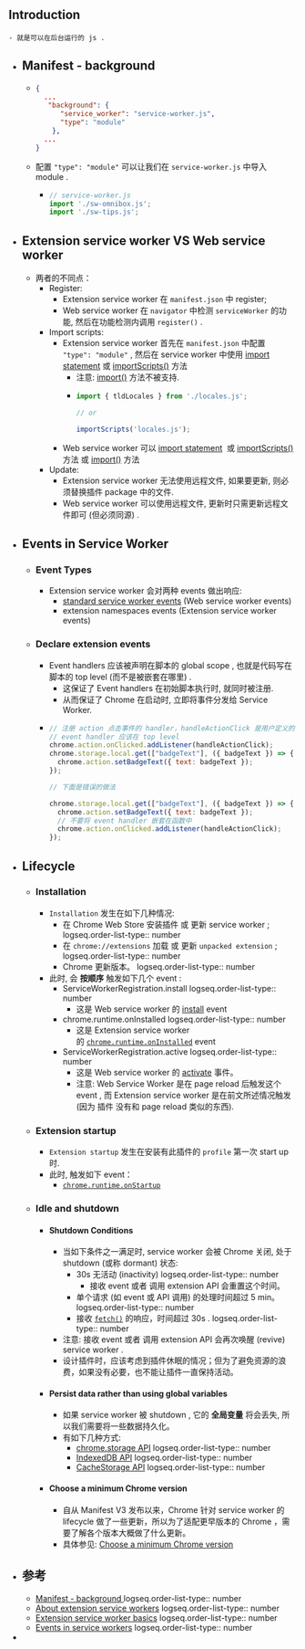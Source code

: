 ## Introduction
	- 就是可以在后台运行的 js .
- ## Manifest - background
	- ``` json
	  {
	    ...
	     "background": {
	        "service_worker": "service-worker.js",
	        "type": "module"
	      },
	    ...
	  }
	  ```
	- 配置 `"type": "module"` 可以让我们在 `service-worker.js` 中导入 module .
		- ``` js
		  // service-worker.js
		  import './sw-omnibox.js';
		  import './sw-tips.js';
		  ```
- ## Extension service worker VS Web service worker
	- 两者的不同点：
		- Register:
			- Extension service worker 在 `manifest.json` 中 register;
			- Web service worker 在 `navigator` 中检测 `serviceWorker` 的功能, 然后在功能检测内调用 `register()` .
		- Import scripts:
			- Extension service worker 首先在 `manifest.json` 中配置 `"type": "module"` , 然后在 service worker 中使用 [import statement](https://developer.mozilla.org/docs/Web/JavaScript/Reference/Statements/import) 或 [importScripts()](https://developer.mozilla.org/docs/Web/API/WorkerGlobalScope/importScripts) 方法
				- 注意: [import()](https://developer.mozilla.org/docs/Web/JavaScript/Reference/Operators/import) 方法不被支持.
				- ``` js
				  import { tldLocales } from './locales.js';
				  
				  // or
				  
				  importScripts('locales.js');
				  ```
			- Web service worker 可以  [import statement](https://developer.mozilla.org/docs/Web/JavaScript/Reference/Statements/import)  或 [importScripts()](https://developer.mozilla.org/docs/Web/API/WorkerGlobalScope/importScripts) 方法 或  [import()](https://developer.mozilla.org/docs/Web/JavaScript/Reference/Operators/import) 方法
		- Update:
			- Extension service worker 无法使用远程文件, 如果要更新, 则必须替换插件 package 中的文件.
			- Web service worker 可以使用远程文件, 更新时只需更新远程文件即可 (但必须同源) .
- ## Events in Service Worker
	- ### Event Types
		- Extension service worker 会对两种 events 做出响应:
			- [standard service worker events](https://developer.mozilla.org/docs/Web/API/ServiceWorkerGlobalScope#events) (Web service worker events)
			- extension namespaces events  (Extension service worker events)
	- ### Declare extension events
		- Event handlers 应该被声明在脚本的 global scope , 也就是代码写在脚本的 top level (而不是被嵌套在哪里) .
			- 这保证了 Event handlers 在初始脚本执行时, 就同时被注册.
			- 从而保证了 Chrome 在启动时, 立即将事件分发给 Service  Worker.
		- ``` js
		  // 注册 action 点击事件的 handler，handleActionClick 是用户定义的函数
		  // event handler 应该在 top level
		  chrome.action.onClicked.addListener(handleActionClick);
		  chrome.storage.local.get(["badgeText"], ({ badgeText }) => {
		    chrome.action.setBadgeText({ text: badgeText });
		  });
		  
		  // 下面是错误的做法
		  
		  chrome.storage.local.get(["badgeText"], ({ badgeText }) => {
		    chrome.action.setBadgeText({ text: badgeText });
		    // 不要将 event handler 嵌套在函数中
		    chrome.action.onClicked.addListener(handleActionClick);
		  });
		  ```
- ## Lifecycle
	- ### Installation
		- `Installation` 发生在如下几种情况:
			- 在 Chrome Web Store 安装插件 或 更新 service worker ;
			  logseq.order-list-type:: number
			- 在 `chrome://extensions` 加载 或 更新 `unpacked extension` ;
			  logseq.order-list-type:: number
			- Chrome 更新版本。
			  logseq.order-list-type:: number
		- 此时, 会 **按顺序** 触发如下几个 event :
			- ServiceWorkerRegistration.install
			  logseq.order-list-type:: number
				- 这是 Web service worker 的 [install](https://developer.mozilla.org/docs/Web/API/ServiceWorkerGlobalScope/install_event) event
			- chrome.runtime.onInstalled
			  logseq.order-list-type:: number
				- 这是 Extension service worker 的 [`chrome.runtime.onInstalled`](https://developer.chrome.com/docs/extensions/reference/api/runtime#event-onInstalled) event
			- ServiceWorkerRegistration.active
			  logseq.order-list-type:: number
				- 这是 Web service worker 的 [activate](https://developer.mozilla.org/docs/Web/API/ServiceWorkerGlobalScope/activate_event) 事件。
				- 注意: Web  Service Worker 是在 page reload 后触发这个 event , 而 Extension service worker 是在前文所述情况触发 (因为 插件 没有和 page reload 类似的东西).
	- ### Extension startup
		- `Extension startup` 发生在安装有此插件的 `profile` 第一次 start up 时.
		- 此时, 触发如下 event：
			- [`chrome.runtime.onStartup`](https://developer.chrome.com/docs/extensions/reference/api/runtime#event-onStartup)
	- ### Idle and shutdown
		- #### Shutdown Conditions
			- 当如下条件之一满足时, service worker 会被 Chrome 关闭, 处于 shutdown (或称 dormant) 状态:
				- 30s 无活动 (inactivity)
				  logseq.order-list-type:: number
					- 接收 event 或者 调用 extension API 会重置这个时间。
				- 单个请求 (如 event 或 API 调用) 的处理时间超过 5 min。
				  logseq.order-list-type:: number
				- 接收 [`fetch()`](https://developer.mozilla.org/docs/Web/API/fetch) 的响应，时间超过 30s .
				  logseq.order-list-type:: number
			- 注意: 接收 event 或者 调用 extension API 会再次唤醒 (revive) service worker .
			- 设计插件时，应该考虑到插件休眠的情况；但为了避免资源的浪费，如果没有必要，也不能让插件一直保持活动。
		- #### Persist data rather than using global variables
			- 如果 service worker 被 shutdown , 它的 **全局变量** 将会丢失, 所以我们需要将一些数据持久化。
			- 有如下几种方式:
				- [chrome.storage API](https://developer.chrome.com/docs/extensions/reference/api/storage)
				  logseq.order-list-type:: number
				- [IndexedDB API](https://developer.mozilla.org/docs/Web/API/IndexedDB_API)
				  logseq.order-list-type:: number
				- [CacheStorage API](https://developer.mozilla.org/docs/Web/API/CacheStorage)
				  logseq.order-list-type:: number
		- #### Choose a minimum Chrome version
			- 自从 Manifest V3 发布以来，Chrome 针对 service worker 的 lifecycle 做了一些更新，所以为了适配更早版本的 Chrome ，需要了解各个版本大概做了什么更新。
			- 具体参见: [Choose a minimum Chrome version](https://developer.chrome.com/docs/extensions/develop/concepts/service-workers/lifecycle#timeouts)
- ## 参考
	- [Manifest - background ](https://developer.chrome.com/docs/extensions/reference/manifest/background)
	  logseq.order-list-type:: number
	- [About extension service workers](https://developer.chrome.com/docs/extensions/develop/concepts/service-workers#manifest)
	  logseq.order-list-type:: number
	- [Extension service worker basics](https://developer.chrome.com/docs/extensions/develop/concepts/service-workers/basics)
	  logseq.order-list-type:: number
	- [Events in service workers](https://developer.chrome.com/docs/extensions/develop/concepts/service-workers/events)
	  logseq.order-list-type:: number
-